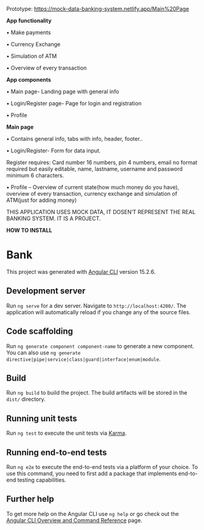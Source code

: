 Prototype:  https://mock-data-banking-system.netlify.app/Main%20Page

**App functionality**

•	Make payments

•	Currency Exchange

•	Simulation of ATM 

•	Overview of every transaction


**App components**

•	Main page- Landing page with general info

•	Login/Register page- Page for login and registration

•	Profile

**Main page**

•	Contains general info, tabs with info, header, footer..

•	Login/Register- Form for data input. 

Register requires: Card number 16 numbers, pin 4 numbers, email no format required but easily editable, name, lastname, username and password minimum 6 characters.

•	Profile – Overview of current state(how much money do you have), overview of every transaction, currency exchange and simulation of ATM(just for adding money)

THIS APPLICATION USES MOCK DATA, IT DOSEN’T REPRESENT THE REAL BANKING SYSTEM. 
IT IS A PROJECT.





**HOW TO INSTALL**
# Bank

This project was generated with [Angular CLI](https://github.com/angular/angular-cli) version 15.2.6.

## Development server

Run `ng serve` for a dev server. Navigate to `http://localhost:4200/`. The application will automatically reload if you change any of the source files.

## Code scaffolding

Run `ng generate component component-name` to generate a new component. You can also use `ng generate directive|pipe|service|class|guard|interface|enum|module`.

## Build

Run `ng build` to build the project. The build artifacts will be stored in the `dist/` directory.

## Running unit tests

Run `ng test` to execute the unit tests via [Karma](https://karma-runner.github.io).

## Running end-to-end tests

Run `ng e2e` to execute the end-to-end tests via a platform of your choice. To use this command, you need to first add a package that implements end-to-end testing capabilities.

## Further help

To get more help on the Angular CLI use `ng help` or go check out the [Angular CLI Overview and Command Reference](https://angular.io/cli) page.
